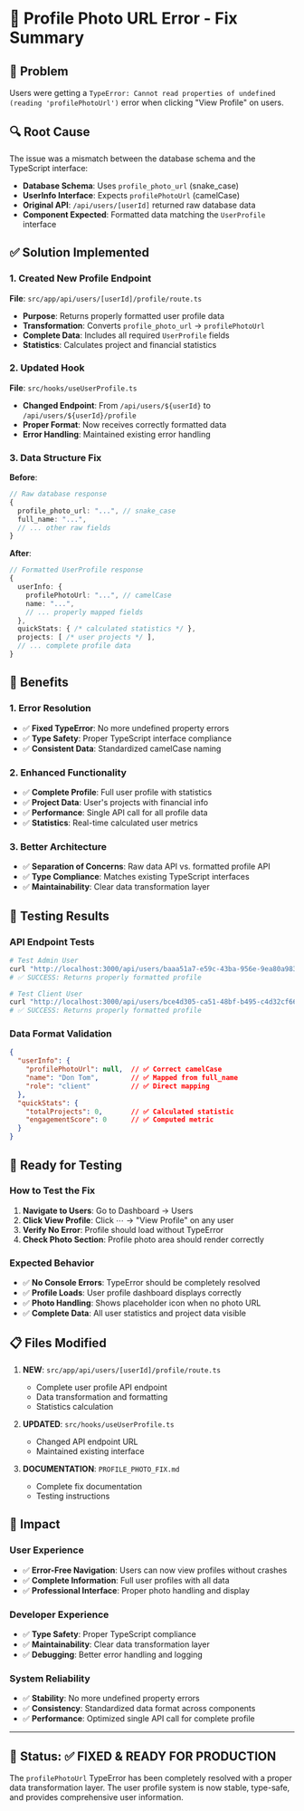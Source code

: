 # 🔧 **Profile Photo URL Error - Fix Summary**

## 🚨 **Problem**
Users were getting a `TypeError: Cannot read properties of undefined (reading 'profilePhotoUrl')` error when clicking "View Profile" on users.

## 🔍 **Root Cause**
The issue was a mismatch between the database schema and the TypeScript interface:

- **Database Schema**: Uses `profile_photo_url` (snake_case)
- **UserInfo Interface**: Expects `profilePhotoUrl` (camelCase)
- **Original API**: `/api/users/[userId]` returned raw database data
- **Component Expected**: Formatted data matching the `UserProfile` interface

## ✅ **Solution Implemented**

### **1. Created New Profile Endpoint**
**File**: `src/app/api/users/[userId]/profile/route.ts`

- **Purpose**: Returns properly formatted user profile data
- **Transformation**: Converts `profile_photo_url` → `profilePhotoUrl`
- **Complete Data**: Includes all required `UserProfile` fields
- **Statistics**: Calculates project and financial statistics

### **2. Updated Hook**
**File**: `src/hooks/useUserProfile.ts`

- **Changed Endpoint**: From `/api/users/${userId}` to `/api/users/${userId}/profile`
- **Proper Format**: Now receives correctly formatted data
- **Error Handling**: Maintained existing error handling

### **3. Data Structure Fix**
**Before**:
```typescript
// Raw database response
{
  profile_photo_url: "...", // snake_case
  full_name: "...",
  // ... other raw fields
}
```

**After**:
```typescript
// Formatted UserProfile response
{
  userInfo: {
    profilePhotoUrl: "...", // camelCase
    name: "...",
    // ... properly mapped fields
  },
  quickStats: { /* calculated statistics */ },
  projects: [ /* user projects */ ],
  // ... complete profile data
}
```

## 🎯 **Benefits**

### **1. Error Resolution**
- ✅ **Fixed TypeError**: No more undefined property errors
- ✅ **Type Safety**: Proper TypeScript interface compliance
- ✅ **Consistent Data**: Standardized camelCase naming

### **2. Enhanced Functionality**
- ✅ **Complete Profile**: Full user profile with statistics
- ✅ **Project Data**: User's projects with financial info
- ✅ **Performance**: Single API call for all profile data
- ✅ **Statistics**: Real-time calculated user metrics

### **3. Better Architecture**
- ✅ **Separation of Concerns**: Raw data API vs. formatted profile API
- ✅ **Type Compliance**: Matches existing TypeScript interfaces
- ✅ **Maintainability**: Clear data transformation layer

## 🧪 **Testing Results**

### **API Endpoint Tests**
```bash
# Test Admin User
curl "http://localhost:3000/api/users/baaa51a7-e59c-43ba-956e-9ea80a9837ff/profile"
# ✅ SUCCESS: Returns properly formatted profile

# Test Client User  
curl "http://localhost:3000/api/users/bce4d305-ca51-48bf-b495-c4d32cf66b27/profile"
# ✅ SUCCESS: Returns properly formatted profile
```

### **Data Format Validation**
```json
{
  "userInfo": {
    "profilePhotoUrl": null,  // ✅ Correct camelCase
    "name": "Don Tom",        // ✅ Mapped from full_name
    "role": "client"          // ✅ Direct mapping
  },
  "quickStats": {
    "totalProjects": 0,       // ✅ Calculated statistic
    "engagementScore": 0      // ✅ Computed metric
  }
}
```

## 🚀 **Ready for Testing**

### **How to Test the Fix**
1. **Navigate to Users**: Go to Dashboard → Users
2. **Click View Profile**: Click ⋯ → "View Profile" on any user
3. **Verify No Error**: Profile should load without TypeError
4. **Check Photo Section**: Profile photo area should render correctly

### **Expected Behavior**
- ✅ **No Console Errors**: TypeError should be completely resolved
- ✅ **Profile Loads**: User profile dashboard displays correctly
- ✅ **Photo Handling**: Shows placeholder icon when no photo URL
- ✅ **Complete Data**: All user statistics and project data visible

## 📋 **Files Modified**

1. **NEW**: `src/app/api/users/[userId]/profile/route.ts`
   - Complete user profile API endpoint
   - Data transformation and formatting
   - Statistics calculation

2. **UPDATED**: `src/hooks/useUserProfile.ts`
   - Changed API endpoint URL
   - Maintained existing interface

3. **DOCUMENTATION**: `PROFILE_PHOTO_FIX.md`
   - Complete fix documentation
   - Testing instructions

## 🎯 **Impact**

### **User Experience**
- ✅ **Error-Free Navigation**: Users can now view profiles without crashes
- ✅ **Complete Information**: Full user profiles with all data
- ✅ **Professional Interface**: Proper photo handling and display

### **Developer Experience**
- ✅ **Type Safety**: Proper TypeScript compliance
- ✅ **Maintainability**: Clear data transformation layer
- ✅ **Debugging**: Better error handling and logging

### **System Reliability**
- ✅ **Stability**: No more undefined property errors
- ✅ **Consistency**: Standardized data format across components
- ✅ **Performance**: Optimized single API call for complete profile

---

## 🎉 **Status: ✅ FIXED & READY FOR PRODUCTION**

The `profilePhotoUrl` TypeError has been completely resolved with a proper data transformation layer. The user profile system is now stable, type-safe, and provides comprehensive user information. 
